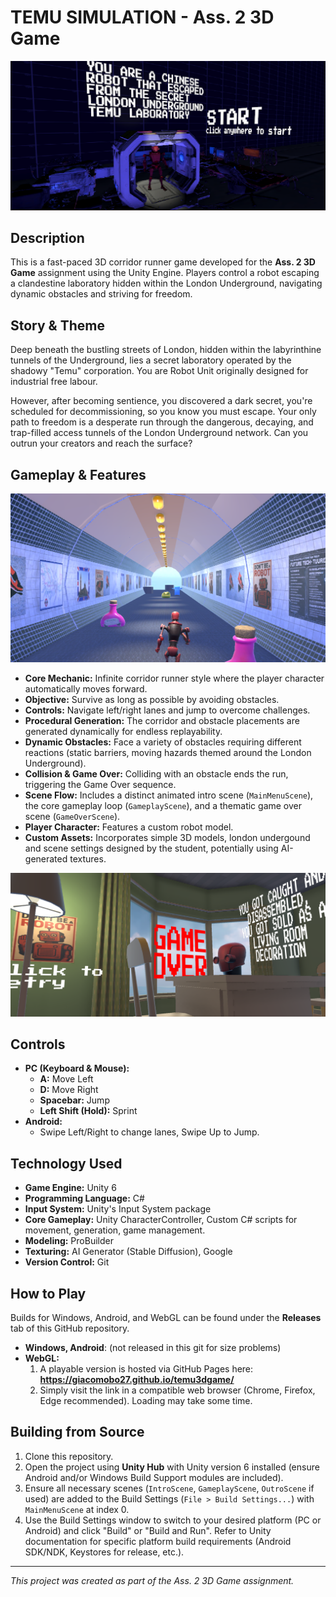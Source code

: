 # TEMU SIMULATION - Ass. 2 3D Game


![](foto.png)

## Description

This is a fast-paced 3D corridor runner game developed for the **Ass. 2 3D Game** assignment using the Unity Engine. Players control a robot escaping a clandestine laboratory hidden within the London Underground, navigating dynamic obstacles and striving for freedom.

## Story & Theme

Deep beneath the bustling streets of London, hidden within the labyrinthine tunnels of the Underground, lies a secret laboratory operated by the shadowy "Temu" corporation. You are Robot Unit originally designed for industrial free labour.

However, after becoming sentience, you discovered a dark secret, you're scheduled for decommissioning, so you know you must escape. Your only path to freedom is a desperate run through the dangerous, decaying, and trap-filled access tunnels of the London Underground network. Can you outrun your creators and reach the surface?

## Gameplay & Features

![](foto2.png)

*   **Core Mechanic:** Infinite corridor runner style where the player character automatically moves forward.
*   **Objective:** Survive as long as possible by avoiding obstacles.
*   **Controls:** Navigate left/right lanes and jump to overcome challenges.
*   **Procedural Generation:** The corridor and obstacle placements are generated dynamically for endless replayability.
*   **Dynamic Obstacles:** Face a variety of obstacles requiring different reactions (static barriers, moving hazards themed around the London Underground).
*   **Collision & Game Over:** Colliding with an obstacle ends the run, triggering the Game Over sequence.
*   **Scene Flow:** Includes a distinct animated intro scene (`MainMenuScene`), the core gameplay loop (`GameplayScene`), and a thematic game over scene (`GameOverScene`).
*   **Player Character:** Features a custom robot model.
*   **Custom Assets:** Incorporates simple 3D models, london undergound and scene settings designed by the student, potentially using AI-generated textures.

![](foto3.png)
## Controls

*   **PC (Keyboard & Mouse):**
    *   **A:** Move Left
    *   **D:** Move Right
    *   **Spacebar:** Jump
    *   **Left Shift (Hold):** Sprint 
*   **Android:**
    *   Swipe Left/Right to change lanes, Swipe Up to Jump.

## Technology Used

*   **Game Engine:** Unity 6
*   **Programming Language:** C#
*   **Input System:** Unity's Input System package
*   **Core Gameplay:** Unity CharacterController, Custom C# scripts for movement, generation, game management.
*   **Modeling:** ProBuilder
*   **Texturing:** AI Generator (Stable Diffusion), Google
*   **Version Control:** Git

## How to Play

Builds for Windows, Android, and WebGL can be found under the **Releases** tab of this GitHub repository.

*   **Windows, Android**: (not released in this git for size problems)
*   **WebGL:**
    1.  A playable version is hosted via GitHub Pages here: **https://giacomobo27.github.io/temu3dgame/**
    2.  Simply visit the link in a compatible web browser (Chrome, Firefox, Edge recommended). Loading may take some time.

## Building from Source

1.  Clone this repository.
2.  Open the project using **Unity Hub** with Unity version 6 installed (ensure Android and/or Windows Build Support modules are included).
3.  Ensure all necessary scenes (`IntroScene`, `GameplayScene`, `OutroScene` if used) are added to the Build Settings (`File > Build Settings...`) with `MainMenuScene` at index 0.
4.  Use the Build Settings window to switch to your desired platform (PC or Android) and click "Build" or "Build and Run". Refer to Unity documentation for specific platform build requirements (Android SDK/NDK, Keystores for release, etc.).

---

*This project was created as part of the Ass. 2 3D Game assignment.*

